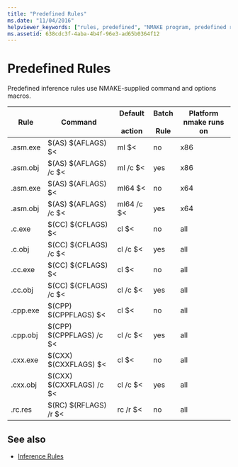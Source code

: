 ```yaml
---
title: "Predefined Rules"
ms.date: "11/04/2016"
helpviewer_keywords: ["rules, predefined", "NMAKE program, predefined rules", "predefined rules in NMAKE"]
ms.assetid: 638cdc3f-4aba-4b4f-96e3-ad65b0364f12
---
```

# Predefined Rules

Predefined inference rules use NMAKE-supplied command and options macros.

|Rule|Command|Default<br /><br /> action|Batch<br /><br /> Rule|Platform nmake runs on|
|----------|-------------|------------------------|--------------------|----------------------------|
|.asm.exe|$(AS) $(AFLAGS) $<|ml $<|no|x86|
|.asm.obj|$(AS) $(AFLAGS) /c $<|ml /c $<|yes|x86|
|.asm.exe|$(AS) $(AFLAGS) $<|ml64 $<|no|x64|
|.asm.obj|$(AS) $(AFLAGS) /c $<|ml64 /c $<|yes|x64|
|.c.exe|$(CC) $(CFLAGS) $<|cl $<|no|all|
|.c.obj|$(CC) $(CFLAGS) /c $<|cl /c $<|yes|all|
|.cc.exe|$(CC) $(CFLAGS) $<|cl $<|no|all|
|.cc.obj|$(CC) $(CFLAGS) /c $<|cl /c $<|yes|all|
|.cpp.exe|$(CPP) $(CPPFLAGS) $<|cl $<|no|all|
|.cpp.obj|$(CPP) $(CPPFLAGS) /c $<|cl /c $<|yes|all|
|.cxx.exe|$(CXX) $(CXXFLAGS) $<|cl $<|no|all|
|.cxx.obj|$(CXX) $(CXXFLAGS) /c $<|cl /c $<|yes|all|
|.rc.res|$(RC) $(RFLAGS) /r $<|rc /r $<|no|all|

## See also

- [Inference Rules](../build/inference-rules.md)
